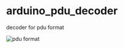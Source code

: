 # arduino_pdu_decoder
decoder for  pdu format 

![pdu format](https://github.com/mobifu1/arduino_pdu_decoder/blob/master/pdu%20format.jpg "pdu format")
